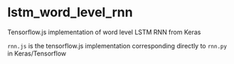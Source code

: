# lstm_word_level_rnn
Tensorflow.js implementation of word level LSTM RNN from Keras

`rnn.js` is the tensorflow.js implementation corresponding directly to `rnn.py` in Keras/Tensorflow
